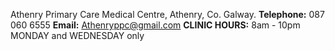 
Athenry Primary Care Medical Centre, Athenry, Co. Galway. **Telephone:** 087 060 6555 **Email:** Athenryppc@gmail.com
**CLINIC HOURS:** 8am - 10pm MONDAY and WEDNESDAY only
